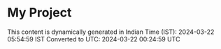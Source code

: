 # My Project

This content is dynamically generated in Indian Time (IST): 2024-03-22 05:54:59 IST
Converted to UTC: 2024-03-22 00:24:59 UTC
